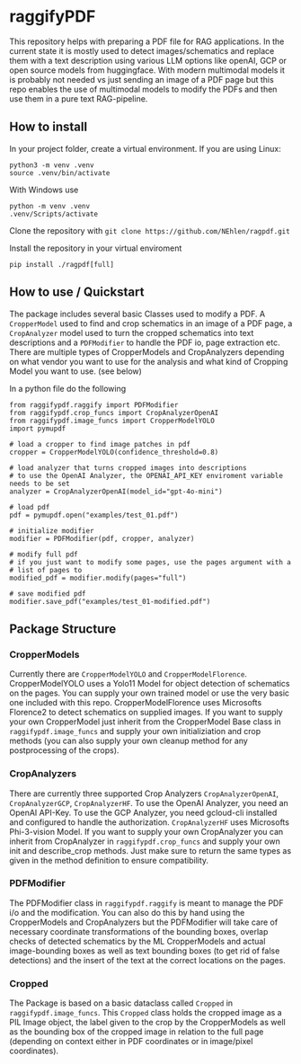 # raggifyPDF

This repository helps with preparing a PDF file for RAG applications.
In the current state it is mostly used to detect images/schematics and replace them with a text description using various LLM options like openAI, GCP or open source models from huggingface. With modern multimodal models it is probably not needed vs just sending an image of a PDF page but this repo enables the use of multimodal models to modify the PDFs and then use them in a pure text RAG-pipeline.

## How to install
In your project folder, create a virtual environment.
If you are using Linux:
```
python3 -m venv .venv
source .venv/bin/activate
```
With Windows use
```
python -m venv .venv
.venv/Scripts/activate
```

Clone the repository with
```git clone https://github.com/NEhlen/ragpdf.git```

Install the repository in your virtual enviroment
```
pip install ./ragpdf[full]
```

## How to use / Quickstart
The package includes several basic Classes used to modify a PDF.
A `CropperModel` used to find and crop schematics in an image of a PDF page, a `CropAnalyzer` model used to turn the cropped schematics into text descriptions and a `PDFModifier` to handle the PDF io, page extraction etc.
There are multiple types of CropperModels and CropAnalyzers depending on what vendor you want to use for the analysis and what kind of Cropping Model you want to use. (see below)

In a python file do the following
```
from raggifypdf.raggify import PDFModifier
from raggifypdf.crop_funcs import CropAnalyzerOpenAI
from raggifypdf.image_funcs import CropperModelYOLO
import pymupdf

# load a cropper to find image patches in pdf
cropper = CropperModelYOLO(confidence_threshold=0.8)

# load analyzer that turns cropped images into descriptions
# to use the OpenAI Analyzer, the OPENAI_API_KEY enviroment variable needs to be set
analyzer = CropAnalyzerOpenAI(model_id="gpt-4o-mini")

# load pdf
pdf = pymupdf.open("examples/test_01.pdf")

# initialize modifier
modifier = PDFModifier(pdf, cropper, analyzer)

# modify full pdf
# if you just want to modify some pages, use the pages argument with a
# list of pages to
modified_pdf = modifier.modify(pages="full")

# save modified pdf
modifier.save_pdf("examples/test_01-modified.pdf")
```

## Package Structure
### CropperModels

Currently there are `CropperModelYOLO` and `CropperModelFlorence`. CropperModelYOLO uses a Yolo11 Model for object detection of schematics on the pages. You can supply your own trained model or use the very basic one included with this repo.
CropperModelFlorence uses Microsofts Florence2 to detect schematics on supplied images.
If you want to supply your own CropperModel just inherit from the CropperModel Base class in `raggifypdf.image_funcs` and supply your own initializiation and crop methods (you can also supply your own cleanup method for any postprocessing of the crops).

### CropAnalyzers

There are currently three supported Crop Analyzers `CropAnalyzerOpenAI`, `CropAnalyzerGCP`, `CropAnalyzerHF`.
To use the OpenAI Analyzer, you need an OpenAI API-Key. To use the GCP Analyzer, you need gcloud-cli installed and configured to handle the authorization.
`CropAnalyzerHF` uses Microsofts Phi-3-vision Model.
If you want to supply your own CropAnalyzer you can inherit from CropAnalyzer in `raggifypdf.crop_funcs` and supply your own init and describe_crop methods. Just make sure to return the same types as given in the method definition to ensure compatibility.

### PDFModifier
The PDFModifier class in `raggifypdf.raggify` is meant to manage the PDF i/o and the modification. You can also do this by hand using the CropperModels and CropAnalyzers but the PDFModifier will take care of necessary coordinate transformations of the bounding boxes, overlap checks of detected schematics by the ML CropperModels and actual image-bounding boxes as well as text bounding boxes (to get rid of false detections) and the insert of the text at the correct locations on the pages.

### Cropped

The Package is based on a basic dataclass called `Cropped` in `raggifypdf.image_funcs`. This `Cropped` class holds the cropped image as a PIL Image object, the label given to the crop by the CropperModels as well as the bounding box of the cropped image in relation to the full page (depending on context either in PDF coordinates or in image/pixel coordinates).